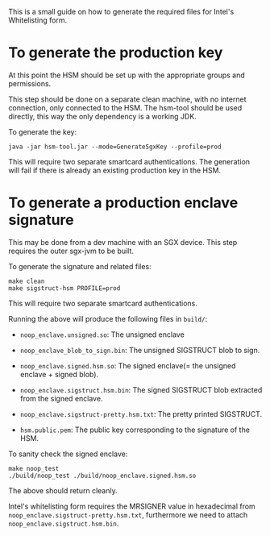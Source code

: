This is a small guide on how to generate the required files for Intel's
Whitelisting form.

To generate the production key
===

At this point the HSM should be set up with the appropriate groups and
permissions.

This step should be done on a separate clean machine, with no internet
connection, only connected to the HSM. The hsm-tool should be used directly,
this way the only dependency is a working JDK.

To generate the key:

`java -jar hsm-tool.jar --mode=GenerateSgxKey --profile=prod`


This will require two separate smartcard authentications. The generation
will fail if there is already an existing production key in the HSM.


To generate a production enclave signature
===

This may be done from a dev machine with an SGX device. This step requires
the outer sgx-jvm to be built.

To generate the signature and related files:

```
make clean
make sigstruct-hsm PROFILE=prod
```

This will require two separate smartcard authentications.

Running the above will produce the following files in `build/`:

* `noop_enclave.unsigned.so`: The unsigned enclave

* `noop_enclave_blob_to_sign.bin`: The unsigned SIGSTRUCT blob to sign.

* `noop_enclave.signed.hsm.so`: The signed enclave(= the unsigned enclave + signed blob).

* `noop_enclave.sigstruct.hsm.bin`: The signed SIGSTRUCT blob extracted from the signed enclave.

* `noop_enclave.sigstruct-pretty.hsm.txt`: The pretty printed SIGSTRUCT.

* `hsm.public.pem`: The public key corresponding to the signature of the HSM.

To sanity check the signed enclave:

```
make noop_test
./build/noop_test ./build/noop_enclave.signed.hsm.so
```

The above should return cleanly.

Intel's whitelisting form requires the MRSIGNER value in hexadecimal
from `noop_enclave.sigstruct-pretty.hsm.txt`, furthermore we need to attach
`noop_enclave.sigstruct.hsm.bin`.
